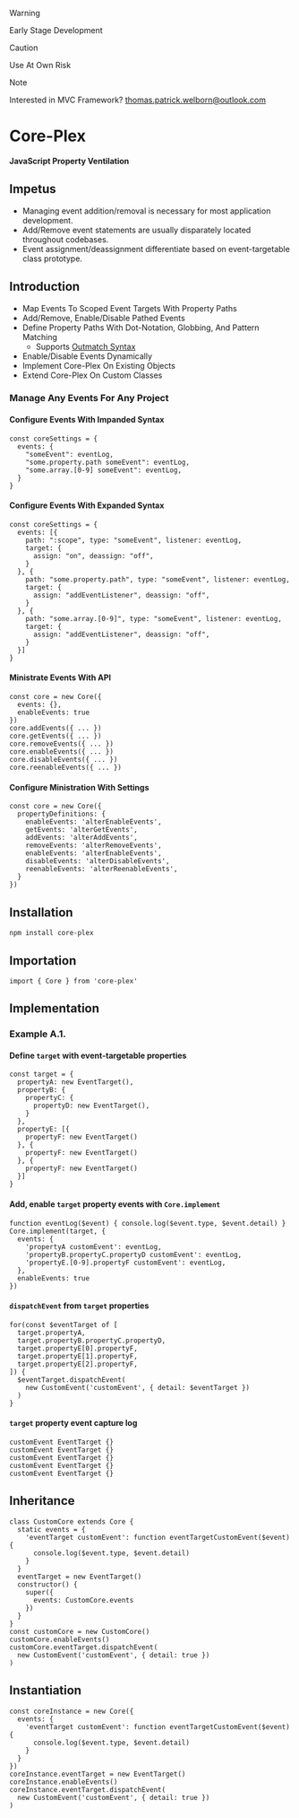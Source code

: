 > [!WARNING]  
> Early Stage Development  

> [!CAUTION]  
> Use At Own Risk  

> [!NOTE]  
> Interested in MVC Framework? 
> thomas.patrick.welborn@outlook.com

# Core-Plex
**JavaScript Property Ventilation**  
## Impetus
 - Managing event addition/removal is necessary for most application development. 
 - Add/Remove event statements are usually disparately located throughout codebases. 
 - Event assignment/deassignment differentiate based on event-targetable class prototype. 

## Introduction
 - Map Events To Scoped Event Targets With Property Paths
 - Add/Remove, Enable/Disable Pathed Events 
 - Define Property Paths With Dot-Notation, Globbing, And Pattern Matching
   - Supports [Outmatch Syntax](https://www.npmjs.com/package/outmatch#syntax)
 - Enable/Disable Events Dynamically
 - Implement Core-Plex On Existing Objects
 - Extend Core-Plex On Custom Classes

### Manage Any Events For Any Project
#### Configure Events With Impanded Syntax
```
const coreSettings = {
  events: {
    "someEvent": eventLog,
    "some.property.path someEvent": eventLog,
    "some.array.[0-9] someEvent": eventLog,
  }
}
```
#### Configure Events With Expanded Syntax
```
const coreSettings = {
  events: [{
    path: ":scope", type: "someEvent", listener: eventLog,
    target: {
      assign: "on", deassign: "off",
    }
  }, {
    path: "some.property.path", type: "someEvent", listener: eventLog,
    target: {
      assign: "addEventListener", deassign: "off",
    }
  }, {
    path: "some.array.[0-9]", type: "someEvent", listener: eventLog,
    target: {
      assign: "addEventListener", deassign: "off",
    }
  }]
}
```

#### Ministrate Events With API
```
const core = new Core({
  events: {},
  enableEvents: true
})
core.addEvents({ ... })
core.getEvents({ ... })
core.removeEvents({ ... })
core.enableEvents({ ... })
core.disableEvents({ ... })
core.reenableEvents({ ... })
```

#### Configure Ministration With Settings
```
const core = new Core({
  propertyDefinitions: {
    enableEvents: 'alterEnableEvents',
    getEvents: 'alterGetEvents',
    addEvents: 'alterAddEvents',
    removeEvents: 'alterRemoveEvents',
    enableEvents: 'alterEnableEvents',
    disableEvents: 'alterDisableEvents',
    reenableEvents: 'alterReenableEvents',
  }
})
```

## Installation
```
npm install core-plex
```

## Importation
```
import { Core } from 'core-plex'
```

## Implementation
### Example A.1.
#### Define `target` with event-targetable properties  
```
const target = {
  propertyA: new EventTarget(),
  propertyB: {
    propertyC: {
      propertyD: new EventTarget(),
    }
  },
  propertyE: [{
    propertyF: new EventTarget()
  }, {
    propertyF: new EventTarget()
  }, {
    propertyF: new EventTarget()
  }]
}
```
#### Add, enable `target` property events with `Core.implement`  
```
function eventLog($event) { console.log($event.type, $event.detail) }
Core.implement(target, {
  events: {
    'propertyA customEvent': eventLog,
    'propertyB.propertyC.propertyD customEvent': eventLog,
    'propertyE.[0-9].propertyF customEvent': eventLog,
  },
  enableEvents: true
})
```
#### `dispatchEvent` from `target` properties  
```
for(const $eventTarget of [
  target.propertyA,
  target.propertyB.propertyC.propertyD,
  target.propertyE[0].propertyF, 
  target.propertyE[1].propertyF, 
  target.propertyE[2].propertyF,
]) {
  $eventTarget.dispatchEvent(
    new CustomEvent('customEvent', { detail: $eventTarget })
  )
}
```
#### `target` property event capture log
```
customEvent EventTarget {}
customEvent EventTarget {}
customEvent EventTarget {}
customEvent EventTarget {}
customEvent EventTarget {}
```

## Inheritance
```
class CustomCore extends Core {
  static events = {
    'eventTarget customEvent': function eventTargetCustomEvent($event) {
      console.log($event.type, $event.detail)
    }
  }
  eventTarget = new EventTarget()
  constructor() {
    super({
      events: CustomCore.events
    })
  }
}
const customCore = new CustomCore()
customCore.enableEvents()
customCore.eventTarget.dispatchEvent(
  new CustomEvent('customEvent', { detail: true })
)
```

## Instantiation
```
const coreInstance = new Core({
  events: {
    'eventTarget customEvent': function eventTargetCustomEvent($event) {
      console.log($event.type, $event.detail)
    }
  }
})
coreInstance.eventTarget = new EventTarget()
coreInstance.enableEvents()
coreInstance.eventTarget.dispatchEvent(
  new CustomEvent('customEvent', { detail: true })
)
```

